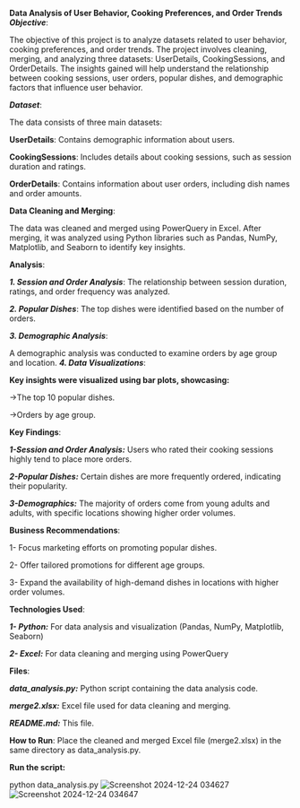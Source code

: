 **Data Analysis of User Behavior, Cooking Preferences, and Order Trends**
***Objective***:

The objective of this project is to analyze datasets related to user behavior, cooking preferences, and order trends. The project involves cleaning, merging, and analyzing three datasets: UserDetails, CookingSessions, and OrderDetails. The insights gained will help understand the relationship between cooking sessions, user orders, popular dishes, and demographic factors that influence user behavior.

***Dataset***:

The data consists of three main datasets:

**UserDetails**: Contains demographic information about users.

**CookingSessions**: Includes details about cooking sessions, such as session duration and ratings.

**OrderDetails**: Contains information about user orders, including dish names and order amounts.

**Data Cleaning and Merging**:

The data was cleaned and merged using PowerQuery in Excel. After merging, it was analyzed using Python libraries such as Pandas, NumPy, Matplotlib, and Seaborn to identify key insights.

**Analysis**:

***1. Session and Order Analysis***:
The relationship between session duration, ratings, and order frequency was analyzed.

***2. Popular Dishes***:
The top dishes were identified based on the number of orders.

***3. Demographic Analysis***:

A demographic analysis was conducted to examine orders by age group and location.
***4. Data Visualizations***:

**Key insights were visualized using bar plots, showcasing:**

->The top 10 popular dishes.

->Orders by age group.

**Key Findings**:

***1-Session and Order Analysis:*** Users who rated their cooking sessions highly tend to place more orders.

***2-Popular Dishes:*** Certain dishes are more frequently ordered, indicating their popularity.

***3-Demographics:*** The majority of orders come from young adults and adults, with specific locations showing higher order volumes.

**Business Recommendations**:

1- Focus marketing efforts on promoting popular dishes.

2- Offer tailored promotions for different age groups.

3- Expand the availability of high-demand dishes in locations with higher order volumes.

**Technologies Used**:

***1- Python:*** For data analysis and visualization (Pandas, NumPy, Matplotlib, Seaborn)

***2- Excel:*** For data cleaning and merging using PowerQuery

**Files**:

***data_analysis.py:*** Python script containing the data analysis code.

***merge2.xlsx:*** Excel file used for data cleaning and merging.

***README.md:*** This file.

**How to Run**:
Place the cleaned and merged Excel file (merge2.xlsx) in the same directory as data_analysis.py.

**Run the script:**

python data_analysis.py
![Screenshot 2024-12-24 034627](https://github.com/user-attachments/assets/b69fd95e-ff96-4e6d-ae58-6d532c0416bb)
![Screenshot 2024-12-24 034647](https://github.com/user-attachments/assets/13e45524-c589-4e03-b5ab-8dbbad9ea4ff)



